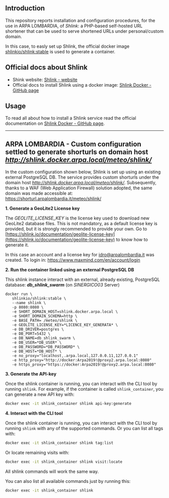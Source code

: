 ## Introduction
This repository reports installation and configuration procedures, for the use in ARPA LOMBARDIA, of _Shlink_: a PHP-based self-hosted URL shortener that can be used to serve shortened URLs under personal/custom domain.

In this case, to easly set up Shlink, the official docker image [shlinkio/shlink:stable](https://hub.docker.com/r/shlinkio/shlink/tags) is used to generate a container.

## Official docs about Shlink

- Shink website: [Shlink - website](https://shlink.io)
- Official docs to install Shlink using a docker image: [Shlink Docker - GitHub page](https://github.com/shlinkio/shlink/tree/develop/docker)

## Usage
To read all about how to install a Shlink service read the official documentation on [Shlink Docker - GitHub page](https://github.com/shlinkio/shlink/tree/develop/docker).

------------------------------------------------------------------


## ARPA LOMBARDIA - Custom configuration settled to generate shorturls on domain host _http://shlink.docker.arpa.local/meteo/shlink/_
In the custom configuration shown below, Shlink is set up using an existing external PostgreSQL DB.
The service provides custom shorturls under the domain host _http://shlink.docker.arpa.local/meteo/shlink/_. 
Subsequently, thanks to a WAF (Web Application Firewall) solution adopted, the same domain was made accessible at: https://shorturl.arpalombardia.it/meteo/shlink/

**1. Generate a GeoLite2 License key**

The _GEOLITE_LICENSE_KEY_ is the license key used to download new GeoLite2 database files. This is not mandatory, as a default license key is provided, but it is strongly recommended to provide your own. Go to [https://shlink.io/documentation/geolite-license-key](https://shlink.io/documentation/geolite-license-key) to know how to generate it.

In this case an account and a license key for idro@arpalombardia.it was created. To login in: https://www.maxmind.com/en/account/login


**2. Run the container linked using an external PostgreSQL DB**

This shlink instance interact with an external, already existing, PostgreSQL database: **_db_shlink_swarm_** (on _SINERGICO03_ Server)
```
docker run \
   shlinkio/shlink:stable \
   --name shlink \
   -p 8080:8080 \
   -e SHORT_DOMAIN_HOST=shlink.docker.arpa.local \
   -e SHORT_DOMAIN_SCHEMA=http \
   -e BASE_PATH= /meteo/shlink \
   -e GEOLITE_LICENSE_KEY=*LICENCE_KEY_GENERATA* \
   -e DB_DRIVER=postgres \
   -e DB_PORT=5432 \
   -e DB_NAME=db_shlink_swarm \
   -e DB_USER=*DB_USER* \
   -e DB_PASSWORD=*DB_PASSWORD* \
   -e DB_HOST=*DB_HOST* \
   -e no_proxy="localhost,.arpa.local,127.0.0.11,127.0.0.1"
   -e http_proxy="http://docker:Arpa2019!@proxy2.arpa.local:8080"
   -e https_proxy="https://docker:Arpa2019!@proxy2.arpa.local:8080"
```

**3. Generate the API-key**

Once the shlink container is running, you can interact with the CLI tool by running `shlink`.
For example, if the container is called `shlink_container`, you can generate a new API key with:

```bash
docker exec -it shlink_container shlink api-key:generate
```

**4. Interact with the CLI tool**

Once the shlink container is running, you can interact with the CLI tool by running `shlink` with any of the supported commands.
Or you can list all tags with:

```bash
docker exec -it shlink_container shlink tag:list
```

Or locate remaining visits with:

```bash
docker exec -it shlink_container shlink visit:locate
```

All shlink commands will work the same way.

You can also list all available commands just by running this:

```bash
docker exec -it shlink_container shlink
```


